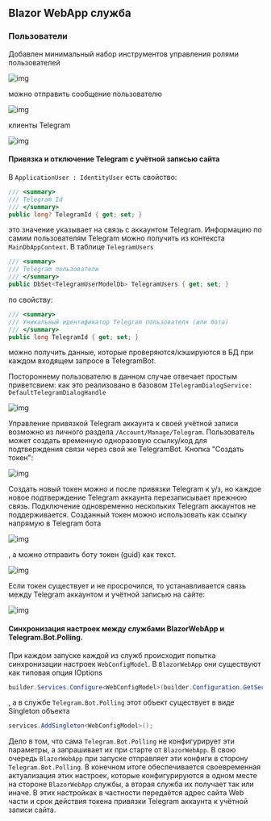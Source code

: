 ## Blazor WebApp служба

### Пользователи

Добавлен минимальный набор инструментов управления ролями пользователей

![img](../../img/users-profiles.png)

можно отправить сообщение пользователю

![img](../../img/users-profiles-tg-button.png)

клиенты Telegram

![img](../../img/users-profiles-tg-clients.png)

#### Привязка и отключение Telegram с учётной записью сайта
В `ApplicationUser : IdentityUser` есть свойство:
```c#
/// <summary>
/// Telegram Id
/// </summary>
public long? TelegramId { get; set; }
```
это значение указывает на связь с аккаунтом Telegram. Информацию по самим пользователям Telegram можно получить из контекста `MainDbAppContext`. В таблице `TelegramUsers`
```c#
/// <summary>
/// Telegram пользователи
/// </summary>
public DbSet<TelegramUserModelDb> TelegramUsers { get; set; }
```
по свойству:
```c#
/// <summary>
/// Уникальный идентификатор Telegram пользователя (или бота)
/// </summary>
public long TelegramId { get; set; }
```
можно получить данные, которые проверяются/кэшируются в БД при каждом входящем запросе в TelegramBot.

Постороннему пользователю в данном случае отвечает простым приветсвием: как это реализовано в базовом `ITelegramDialogService: DefaultTelegramDialogHandle`

![img](../../img/tg-not-auth.png)

Управление привязкой Telegram аккаунта к своей учётной записи возможно из личного раздела `/Account/Manage/Telegram`. Пользователь может создать временную одноразовую ссылку/код для подтверждения связи через свой же TelegramBot. Кнопка "Создать токен":

![img](../../img/tg-join-null.png)

Создать новый токен можно и после привязки Telegram к у/з, но каждое новое подтверждение Telegram аккаунта перезаписывает прежнюю связь. Подключение одновременно нескольких Telegram аккаунтов не поддерживается.
Созданный токен можно использовать как ссылку напрямую в Telegram бота

![img](../../img/tg-auth-btn-init.png)

, а можно отправить боту токен (guid) как текст.

![img](../../img/tg-join-init.png)

Если токен существует и не просрочился, то устанавливается связь между Telegram аккаунтом и учётной записью на сайте:

![img](../../img/tg-join-success.png)

#### Синхронизация настроек между службами BlazorWebApp и Telegram.Bot.Polling.
При каждом запуске каждой из служб происходит попытка синхронизации настроек `WebConfigModel`. В `BlazorWebApp` они существуют как типовая опция IOptions<WebConfigModel>
```c#
builder.Services.Configure<WebConfigModel>(builder.Configuration.GetSection("WebConfig"));
```
, а в службе `Telegram.Bot.Polling` этот объект существует в виде Singleton объекта
```c#
services.AddSingleton<WebConfigModel>();
```

Дело в том, что сама `Telegram.Bot.Polling` не конфигурирует эти параметры, а запрашивает их при старте от `BlazorWebApp`. В свою очередь `BlazorWebApp` при запуске отправляет эти конфиги в сторону `Telegram.Bot.Polling`. В конечном итоге обеспечивается своевременная актуализация этих настроек, которые конфигурируются в одном месте на стороне `BlazorWebApp` службы, а вторая служба их получает так или иначе. В этих настройках в частности передаётся адрес сайта Web части и срок действия токена привязки Telegram аккаунта к учётной записи сайта.